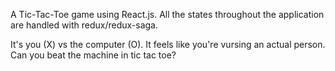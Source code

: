 A Tic-Tac-Toe game using React.js.  All the states throughout the application are handled with redux/redux-saga.  

It's you (X) vs the computer (O).  It feels like you're vursing an actual person.  Can you beat the machine in tic tac toe?  






